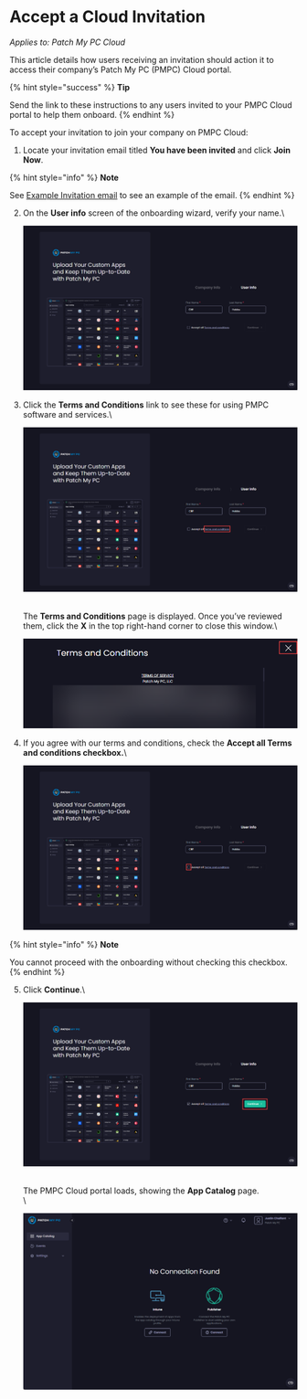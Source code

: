 # Accept a Cloud Invitation

_Applies to: Patch My PC Cloud_

This article details how users receiving an invitation should action it to access their company’s Patch My PC (PMPC) Cloud portal.

{% hint style="success" %}
**Tip**

Send the link to these instructions to any users invited to your PMPC Cloud portal to help them onboard.
{% endhint %}

To accept your invitation to join your company on PMPC Cloud:

1. Locate your invitation email titled **You have been invited** and click **Join Now**.

{% hint style="info" %}
**Note**

See [Example Invitation email](../../../cloud-reference/cloud-email-reference/example-cloud-invitation-email.md) to see an example of the email.
{% endhint %}

2.  On the **User info** screen of the onboarding wizard, verify your name.\


    ![Verify their name on the “User info” screen](/_images/image-(1383).png "Verify their name on the “User info” screen")


3.  Click the **Terms and Conditions** link to see these for using PMPC software and services.\


    ![Click “Terms and Conditions” to view the T&#x26;Cs for you using PMPC software and services](/_images/image-(1384).png "Click “Terms and Conditions” to view the T&#x26;Cs for you using PMPC software and services")

    \
    The **Terms and Conditions** page is displayed. Once you’ve reviewed them, click the **X** in the top right-hand corner to close this window.\


    ![“Terms and Conditions” for you using PMPC software and services](/_images/image-(1385).png "“Terms and Conditions” for you using PMPC software and services")


4.  If you agree with our terms and conditions, check the **Accept all Terms and conditions checkbox.**\


    ![Click to check the “Accept Terms and Conditions” checkbox](/_images/image-(1386).png "Click to check the “Accept Terms and Conditions” checkbox")

{% hint style="info" %}
**Note**

You cannot proceed with the onboarding without checking this checkbox.
{% endhint %}

5.  Click **Continue**.\


    ![Clicking “Continue” on the User Info page](/_images/image-(1388).png "Clicking “Continue” on the User Info page")

    \
    The PMPC Cloud portal loads, showing the **App Catalog** page.\
    \


    ![App Catalog page of the PMPC Portal page](/_images/image-(636).png "App Catalog page of the PMPC Portal page")

